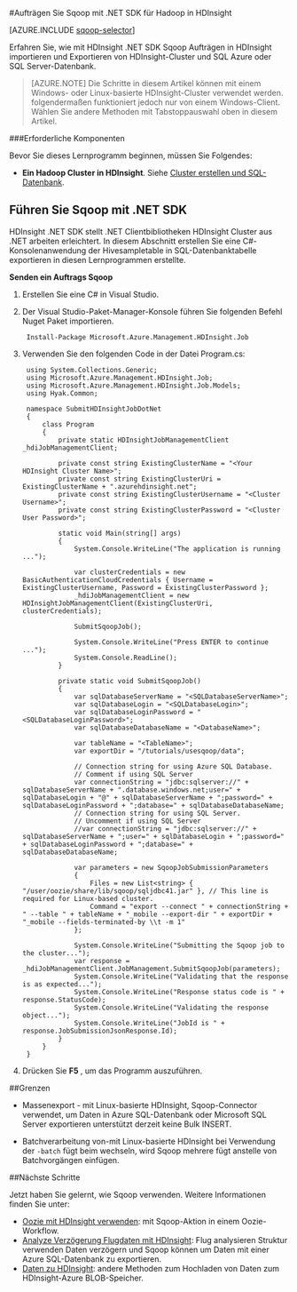 <properties
    pageTitle="Verwenden Sie Hadoop Sqoop in HDInsight | Microsoft Azure"
    description="Informationen Sie zum HDInsight .NET SDK Sqoop Import und export zwischen Hadoop-Cluster und einer Azure SQL-Datenbank verwenden."
    editor="cgronlun"
    manager="jhubbard"
    services="hdinsight"
    documentationCenter=""
    tags="azure-portal"
    authors="mumian"/>

<tags
    ms.service="hdinsight"
    ms.workload="big-data"
    ms.tgt_pltfrm="na"
    ms.devlang="na"
    ms.topic="article"
   ms.date="09/14/2016"
    ms.author="jgao"/>

#<a name="run-sqoop-jobs-using-net-sdk-for-hadoop-in-hdinsight"></a>Aufträgen Sie Sqoop mit .NET SDK für Hadoop in HDInsight

[AZURE.INCLUDE [sqoop-selector](../../includes/hdinsight-selector-use-sqoop.md)]

Erfahren Sie, wie mit HDInsight .NET SDK Sqoop Aufträgen in HDInsight importieren und Exportieren von HDInsight-Cluster und SQL Azure oder SQL Server-Datenbank.

> [AZURE.NOTE] Die Schritte in diesem Artikel können mit einem Windows- oder Linux-basierte HDInsight-Cluster verwendet werden. folgendermaßen funktioniert jedoch nur von einem Windows-Client. Wählen Sie andere Methoden mit Tabstoppauswahl oben in diesem Artikel.

###<a name="prerequisites"></a>Erforderliche Komponenten

Bevor Sie dieses Lernprogramm beginnen, müssen Sie Folgendes:

- **Ein Hadoop Cluster in HDInsight**. Siehe [Cluster erstellen und SQL-Datenbank](hdinsight-use-sqoop.md#create-cluster-and-sql-database).

## <a name="run-sqoop-using-net-sdk"></a>Führen Sie Sqoop mit .NET SDK

HDInsight .NET SDK stellt .NET Clientbibliotheken HDInsight Cluster aus .NET arbeiten erleichtert. In diesem Abschnitt erstellen Sie eine C#-Konsolenanwendung der Hivesampletable in SQL-Datenbanktabelle exportieren in diesen Lernprogrammen erstellte.

**Senden ein Auftrags Sqoop**

1. Erstellen Sie eine C# in Visual Studio.
2. Der Visual Studio-Paket-Manager-Konsole führen Sie folgenden Befehl Nuget Paket importieren.

        Install-Package Microsoft.Azure.Management.HDInsight.Job
        
3. Verwenden Sie den folgenden Code in der Datei Program.cs:

        using System.Collections.Generic;
        using Microsoft.Azure.Management.HDInsight.Job;
        using Microsoft.Azure.Management.HDInsight.Job.Models;
        using Hyak.Common;
        
        namespace SubmitHDInsightJobDotNet
        {
            class Program
            {
                private static HDInsightJobManagementClient _hdiJobManagementClient;
        
                private const string ExistingClusterName = "<Your HDInsight Cluster Name>";
                private const string ExistingClusterUri = ExistingClusterName + ".azurehdinsight.net";
                private const string ExistingClusterUsername = "<Cluster Username>";
                private const string ExistingClusterPassword = "<Cluster User Password>";
        
                static void Main(string[] args)
                {
                    System.Console.WriteLine("The application is running ...");
        
                    var clusterCredentials = new BasicAuthenticationCloudCredentials { Username = ExistingClusterUsername, Password = ExistingClusterPassword };
                    _hdiJobManagementClient = new HDInsightJobManagementClient(ExistingClusterUri, clusterCredentials);
        
                    SubmitSqoopJob();
        
                    System.Console.WriteLine("Press ENTER to continue ...");
                    System.Console.ReadLine();
                }
        
                private static void SubmitSqoopJob()
                {
                    var sqlDatabaseServerName = "<SQLDatabaseServerName>";
                    var sqlDatabaseLogin = "<SQLDatabaseLogin>";
                    var sqlDatabaseLoginPassword = "<SQLDatabaseLoginPassword>";
                    var sqlDatabaseDatabaseName = "<DatabaseName>";
        
                    var tableName = "<TableName>";
                    var exportDir = "/tutorials/usesqoop/data";
        
                    // Connection string for using Azure SQL Database.
                    // Comment if using SQL Server
                    var connectionString = "jdbc:sqlserver://" + sqlDatabaseServerName + ".database.windows.net;user=" + sqlDatabaseLogin + "@" + sqlDatabaseServerName + ";password=" + sqlDatabaseLoginPassword + ";database=" + sqlDatabaseDatabaseName;
                    // Connection string for using SQL Server.
                    // Uncomment if using SQL Server
                    //var connectionString = "jdbc:sqlserver://" + sqlDatabaseServerName + ";user=" + sqlDatabaseLogin + ";password=" + sqlDatabaseLoginPassword + ";database=" + sqlDatabaseDatabaseName;
        
                    var parameters = new SqoopJobSubmissionParameters
                    {
                        Files = new List<string> { "/user/oozie/share/lib/sqoop/sqljdbc41.jar" }, // This line is required for Linux-based cluster.
                        Command = "export --connect " + connectionString + " --table " + tableName + "_mobile --export-dir " + exportDir + "_mobile --fields-terminated-by \\t -m 1"
                    };
        
                    System.Console.WriteLine("Submitting the Sqoop job to the cluster...");
                    var response = _hdiJobManagementClient.JobManagement.SubmitSqoopJob(parameters);
                    System.Console.WriteLine("Validating that the response is as expected...");
                    System.Console.WriteLine("Response status code is " + response.StatusCode);
                    System.Console.WriteLine("Validating the response object...");
                    System.Console.WriteLine("JobId is " + response.JobSubmissionJsonResponse.Id);
                }
            }
        }
        
4. Drücken Sie **F5** , um das Programm auszuführen. 

##<a name="limitations"></a>Grenzen

* Massenexport - mit Linux-basierte HDInsight, Sqoop-Connector verwendet, um Daten in Azure SQL-Datenbank oder Microsoft SQL Server exportieren unterstützt derzeit keine Bulk INSERT.

* Batchverarbeitung von-mit Linux-basierte HDInsight bei Verwendung der `-batch` fügt beim wechseln, wird Sqoop mehrere fügt anstelle von Batchvorgängen einfügen.

##<a name="next-steps"></a>Nächste Schritte

Jetzt haben Sie gelernt, wie Sqoop verwenden. Weitere Informationen finden Sie unter:

- [Oozie mit HDInsight verwenden](hdinsight-use-oozie.md): mit Sqoop-Aktion in einem Oozie-Workflow.
- [Analyze Verzögerung Flugdaten mit HDInsight](hdinsight-analyze-flight-delay-data.md): Flug analysieren Struktur verwenden Daten verzögern und Sqoop können um Daten mit einer Azure SQL-Datenbank zu exportieren.
- [Daten zu HDInsight](hdinsight-upload-data.md): andere Methoden zum Hochladen von Daten zum HDInsight-Azure BLOB-Speicher.


